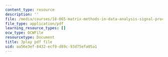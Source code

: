 ```yaml
---
content_type: resource
description: ''
file: /media/courses/18-065-matrix-methods-in-data-analysis-signal-processing-and-machine-learning-spring-2018/aa56e3ef8432ecf9d89c93d75efa05a1_z3SmljnD_nQ.pdf
file_type: application/pdf
learning_resource_types: []
ocw_type: OCWFile
resourcetype: Document
title: 3play pdf file
uid: aa56e3ef-8432-ecf9-d89c-93d75efa05a1
---
```

